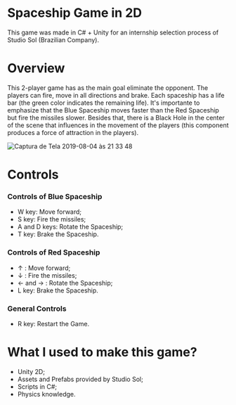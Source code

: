 # Spaceship Game in 2D
This game was made in C# + Unity for an internship selection process of Studio Sol (Brazilian Company).

# Overview
This 2-player game has as the main goal eliminate the opponent. The players can fire, move in all directions and brake. Each spaceship has a life bar (the green color indicates the remaining life). It's importante to emphasize that the Blue Spaceship moves faster than the Red Spaceship but fire the missiles slower. Besides that, there is a Black Hole in the center of the scene that influences in the movement of the players (this component produces a force of attraction in the players).

![Captura de Tela 2019-08-04 às 21 33 48](https://user-images.githubusercontent.com/49728258/62432721-a147c480-b707-11e9-93c4-f217f6d88e92.png)

# Controls 
### Controls of Blue Spaceship

- W key: Move forward;
- S key: Fire the missiles;
- A and D keys: Rotate the Spaceship;
- T key: Brake the Spaceship.

### Controls of Red Spaceship

- ↑ : Move forward; 
- ↓ : Fire the missiles;
- ← and → : Rotate the Spaceship;
- L key: Brake the Spaceship.

### General Controls

- R key: Restart the Game.

# What I used to make this game?

- Unity 2D;
- Assets and Prefabs provided by Studio Sol;
- Scripts in C#;
- Physics knowledge.


